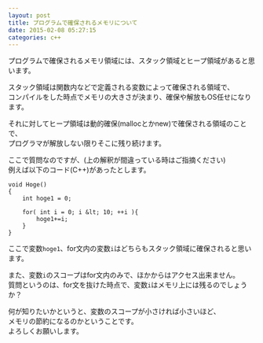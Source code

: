 ```yaml
---
layout: post
title: プログラムで確保されるメモリについて
date: 2015-02-08 05:27:15
categories: c++
---
```

<p>プログラムで確保されるメモリ領域には、スタック領域とヒープ領域があると思います。</p>

<p>スタック領域は関数内などで定義される変数によって確保される領域で、<br>
コンパイルをした時点でメモリの大きさが決まり、確保や解放もOS任せになります。</p>

<p>それに対してヒープ領域は動的確保(mallocとかnew)で確保される領域のことで、<br>
プログラマが解放しない限りそこに残り続けます。</p>

<p>ここで質問なのですが、(上の解釈が間違っている時はご指摘ください)<br>
例えば以下のコード(C++)があったとします。</p>

```
void Hoge()
{
    int hoge1 = 0;

    for( int i = 0; i &lt; 10; ++i ){
        hoge1+=i;
    }
}
```

<p>ここで変数<code>hoge1</code>、for文内の変数<code>i</code>はどちらもスタック領域に確保されると思います。</p>

<p>また、変数<code>i</code>のスコープはfor文内のみで、ほかからはアクセス出来ません。<br>
質問というのは、for文を抜けた時点で、変数<code>i</code>はメモリ上には残るのでしょうか？</p>

<p>何が知りたいかというと、変数のスコープが小さければ小さいほど、<br>
メモリの節約になるのかということです。<br>
よろしくお願いします。</p>
